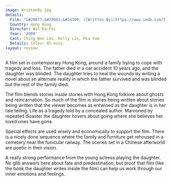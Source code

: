 ```yaml
---
image: WrittenBy.jpg
details:
  Film: "&#20877;&#29983;&#34399; ([Written By](https://www.imdb.com/title/tt1451620/))"
  Country: Hong Kong
  Director: Wai Ka-Fai
  Year: '2009'
  Cast: Ching Wan Lau, Kelly Lin, Mia Yam
  Details: Colour 85 mins
layout: review
---
```

A film set in contemporary Hong Kong, around a family trying to cope with tragedy and loss. The father died in a car accident 10 years ago, and the daughter was blinded. The daughter tries to heal the wounds by writing a novel about an alternate reality in which the father survived and was blinded but the rest of the family died.

The film blends stories inside stories with Hong Kong folklore about ghosts and reincarnation. So much of the film is stories being written about stories being written that the viewer becomes as entwined as the daughter is in her tale telling. Life as a tragedy told by a concealed author. Marooned by repeated disaster the daughter hovers about going where she believes her loved ones have gone.

Special effects are used wisely and economically to support the film. There is a nicely done sequence where the family and furniture get rehoused in a cemetery near the funicular railway. The scenes set in a Chinese afterworld are poetic in their vision.

A really strong performance from the young actress playing the daughter. No glib answers here about fate and predestination, but proof that film (like the book the daughter writes inside the film) can help us work through our inner emotions and feelings.
